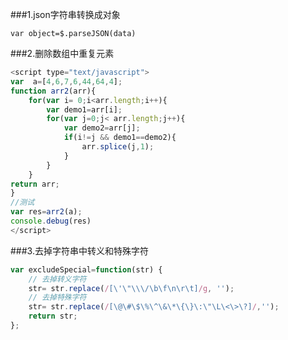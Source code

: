 ###1.json字符串转换成对象
```
var object=$.parseJSON(data)
```

###2.删除数组中重复元素
```javascript
<script type="text/javascript">
var  a=[4,6,7,6,44,64,4];
function arr2(arr){
	for(var i= 0;i<arr.length;i++){
		var demo1=arr[i];
		for(var j=0;j< arr.length;j++){
			var demo2=arr[j];
			if(i!=j && demo1==demo2){
				arr.splice(j,1);
			}
		}
	}
return arr;
}
//测试
var res=arr2(a);
console.debug(res)
</script>
```

###3.去掉字符串中转义和特殊字符
```javascript
var excludeSpecial=function(str) {
	// 去掉转义字符
	str= str.replace(/[\'\"\\\/\b\f\n\r\t]/g, '');
	// 去掉特殊字符
	str= str.replace(/[\@\#\$\%\^\&\*\{\}\:\"\L\<\>\?]/,'');
	return str;
};
```



